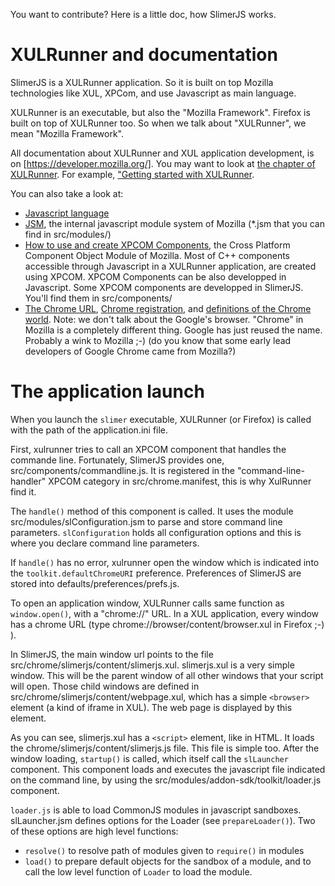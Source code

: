 You want to contribute? Here is a little doc, how SlimerJS works.

XULRunner and documentation
===========================

SlimerJS is a XULRunner application. So it is built on top
Mozilla technologies like XUL, XPCom, and use Javascript as main language.

XULRunner is an executable, but also the "Mozilla Framework". Firefox is built
on top of XULRunner too. So when we talk about "XULRunner", we mean
"Mozilla Framework".

All documentation about XULRunner and XUL application development, is
on [https://developer.mozilla.org/]. You may want to look at
[the chapter of XULRunner](https://developer.mozilla.org/en-US/docs/XULRunner).
For example, ["Getting started with XULRunner](https://developer.mozilla.org/en-US/docs/Getting_started_with_XULRunner).

You can also take a look at:

- [Javascript language](https://developer.mozilla.org/en-US/docs/Web/JavaScript)
- [JSM](https://developer.mozilla.org/en-US/docs/Mozilla/JavaScript_code_modules), the internal
  javascript module system of Mozilla (*.jsm that you can find in src/modules/)
- [How to use and create XPCOM Components](https://developer.mozilla.org/en-US/docs/Creating_XPCOM_Components),
  the Cross Platform Component Object Module of Mozilla. Most of C++ components accessible
  through Javascript in a XULRunner application, are created using XPCOM. XPCOM Components
  can be also developped in Javascript. Some XPCOM components are developped in SlimerJS.
  You'll find them in src/components/
- [The Chrome URL](https://developer.mozilla.org/en-US/docs/XUL/Tutorial/The_Chrome_URL),
  [Chrome registration](https://developer.mozilla.org/en-US/docs/Chrome_Registration),
  and [definitions of the Chrome world](https://developer.mozilla.org/en-US/docs/Chrome).
  Note: we don't talk about the Google's browser. "Chrome" in Mozilla is a completely
  different thing. Google has just reused the name. Probably a wink to Mozilla ;-) (do
  you know that some early lead developers of Google Chrome came from Mozilla?)

The application launch
======================

When you launch the `slimer` executable, XULRunner (or Firefox) is called with the
path of the application.ini file.

First, xulrunner tries to call an XPCOM component that handles the commande line.
Fortunately, SlimerJS provides one, src/components/commandline.js. It is registered in the
"command-line-handler" XPCOM category in src/chrome.manifest, this is why XulRunner find
it.

The `handle()` method of this component is called. It uses the module src/modules/slConfiguration.jsm
to parse and store command line parameters. `slConfiguration` holds all configuration options
and this is where you declare command line parameters.

If `handle()` has no error, xulrunner open the window which is indicated into the
`toolkit.defaultChromeURI` preference. Preferences of SlimerJS are stored into
defaults/preferences/prefs.js.

To open an application window, XULRunner calls same function as `window.open()`, with a
"chrome://" URL. In a XUL application, every window has a chrome URL (type
chrome://browser/content/browser.xul in Firefox ;-) ).

In SlimerJS, the main window url points to the file
src/chrome/slimerjs/content/slimerjs.xul. slimerjs.xul is a very simple window. This will
be the parent window of all other windows that your script will open. Those child windows
are defined in src/chrome/slimerjs/content/webpage.xul, which has a simple `<browser>`
element (a kind of iframe in XUL). The web page is displayed by this element.

As you can see, slimerjs.xul has a `<script>` element, like in HTML. It loads the
chrome/slimerjs/content/slimerjs.js file.
This file is simple too. After the window loading, `startup()` is called,
which itself call the `slLauncher` component. This component loads and executes the
javascript file indicated on the command line, by using the
src/modules/addon-sdk/toolkit/loader.js component.

`loader.js` is able to load CommonJS modules in javascript sandboxes. slLauncher.jsm
defines options for the Loader (see `prepareLoader()`). Two of these options are high
level functions:

- `resolve()` to resolve path of modules given to `require()` in modules
- `load()` to prepare default objects for the sandbox of a module, and to call the
  low level function of `Loader` to load the module.

